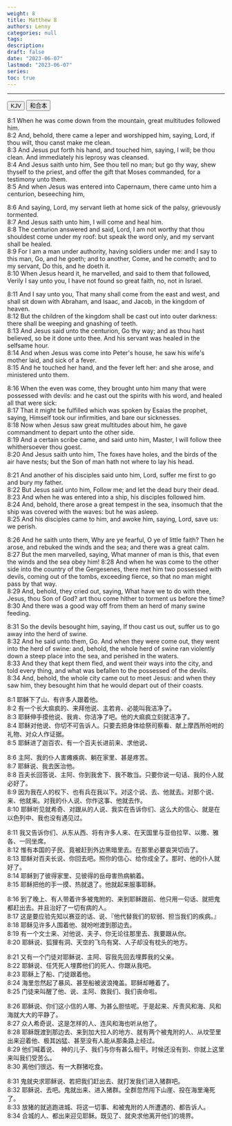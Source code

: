 ```yaml
---
weight: 8
title: Matthew 8
authors: Lenny
categories: null
tags: 
description: 
draft: false
date: "2023-06-07"
lastmod: "2023-06-07"
series:
toc: true
---
```



<!--more-->
---

<!-- Tab links -->

<div class="tab">
  <button class="tablinks active" onclick="tablabel(event, 'english')">KJV</button>
  <button class="tablinks" onclick="tablabel(event, 'chinese')">和合本</button>
</div>

<!-- Tab content -->
<div id="english" class="tabcontent" style="display:block">

8:1 When he was come down from the mountain, great multitudes followed him.  
8:2 And, behold, there came a leper and worshipped him, saying, Lord, if thou wilt, thou canst make me clean.  
8:3 And Jesus put forth his hand, and touched him, saying, I will; be thou clean. And immediately his leprosy was cleansed.  
8:4 And Jesus saith unto him, See thou tell no man; but go thy way, shew thyself to the priest, and offer the gift that Moses commanded, for a testimony unto them.  
8:5 And when Jesus was entered into Capernaum, there came unto him a centurion, beseeching him,  

8:6 And saying, Lord, my servant lieth at home sick of the palsy, grievously tormented.  
8:7 And Jesus saith unto him, I will come and heal him.  
8:8 The centurion answered and said, Lord, I am not worthy that thou shouldest come under my roof: but speak the word only, and my servant shall be healed.  
8:9 For I am a man under authority, having soldiers under me: and I say to this man, Go, and he goeth; and to another, Come, and he cometh; and to my servant, Do this, and he doeth it.  
8:10 When Jesus heard it, he marvelled, and said to them that followed, Verily I say unto you, I have not found so great faith, no, not in Israel.  

8:11 And I say unto you, That many shall come from the east and west, and shall sit down with Abraham, and Isaac, and Jacob, in the kingdom of heaven.  
8:12 But the children of the kingdom shall be cast out into outer darkness: there shall be weeping and gnashing of teeth.  
8:13 And Jesus said unto the centurion, Go thy way; and as thou hast believed, so be it done unto thee. And his servant was healed in the selfsame hour.  
8:14 And when Jesus was come into Peter's house, he saw his wife's mother laid, and sick of a fever.  
8:15 And he touched her hand, and the fever left her: and she arose, and ministered unto them.  

8:16 When the even was come, they brought unto him many that were possessed with devils: and he cast out the spirits with his word, and healed all that were sick:  
8:17 That it might be fulfilled which was spoken by Esaias the prophet, saying, Himself took our infirmities, and bare our sicknesses.  
8:18 Now when Jesus saw great multitudes about him, he gave commandment to depart unto the other side.  
8:19 And a certain scribe came, and said unto him, Master, I will follow thee whithersoever thou goest.  
8:20 And Jesus saith unto him, The foxes have holes, and the birds of the air have nests; but the Son of man hath not where to lay his head.  

8:21 And another of his disciples said unto him, Lord, suffer me first to go and bury my father.  
8:22 But Jesus said unto him, Follow me; and let the dead bury their dead.  
8:23 And when he was entered into a ship, his disciples followed him.  
8:24 And, behold, there arose a great tempest in the sea, insomuch that the ship was covered with the waves: but he was asleep.  
8:25 And his disciples came to him, and awoke him, saying, Lord, save us: we perish.  

8:26 And he saith unto them, Why are ye fearful, O ye of little faith? Then he arose, and rebuked the winds and the sea; and there was a great calm.  
8:27 But the men marvelled, saying, What manner of man is this, that even the winds and the sea obey him!
8:28 And when he was come to the other side into the country of the Gergesenes, there met him two possessed with devils, coming out of the tombs, exceeding fierce, so that no man might pass by that way.  
8:29 And, behold, they cried out, saying, What have we to do with thee, Jesus, thou Son of God? art thou come hither to torment us before the time?  
8:30 And there was a good way off from them an herd of many swine feeding.  

8:31 So the devils besought him, saying, If thou cast us out, suffer us to go away into the herd of swine.  
8:32 And he said unto them, Go. And when they were come out, they went into the herd of swine: and, behold, the whole herd of swine ran violently down a steep place into the sea, and perished in the waters.  
8:33 And they that kept them fled, and went their ways into the city, and told every thing, and what was befallen to the possessed of the devils.  
8:34 And, behold, the whole city came out to meet Jesus: and when they saw him, they besought him that he would depart out of their coasts.  

</div>


<div id="chinese" class="tabcontent">

8:1 耶稣下了山、有许多人跟着他。  
8:2 有一个长大痲疯的、来拜他说、主若肯、必能叫我洁净了。  
8:3 耶稣伸手摸他说、我肯、你洁净了吧。他的大痲疯立刻就洁净了。  
8:4 耶稣对他说、你切不可告诉人。只要去把身体给祭司察看、献上摩西所吩咐的礼物、对众人作证据。  
8:5 耶稣进了迦百农、有一个百夫长进前来、求他说、  

8:6 主阿、我的仆人害瘫痪病、躺在家里、甚是疼苦。  
8:7 耶稣说、我去医治他。  
8:8 百夫长回答说、主阿、你到我舍下、我不敢当。只要你说一句话、我的仆人就必好了。  
8:9 因为我在人的权下、也有兵在我以下。对这个说、去、他就去。对那个说、来、他就来。对我的仆人说、你作这事、他就去作。  
8:10 耶稣听见就希奇、对跟从的人说、我实在告诉你们、这么大的信心、就是在以色列中、我也没有遇见过。  

8:11 我又告诉你们、从东从西、将有许多人来、在天国里与亚伯拉罕、以撒、雅各、一同坐席。  
8:12 惟有本国的子民、竟被赶到外边黑暗里去。在那里必要哀哭切齿了。  
8:13 耶稣对百夫长说、你回去吧。照你的信心、给你成全了。那时、他的仆人就好了。  
8:14 耶稣到了彼得家里、见彼得的岳母害热病躺着。  
8:15 耶稣把他的手一摸、热就退了。他就起来服事耶稣。  

8:16 到了晚上、有人带着许多被鬼附的、来到耶稣跟前、他只用一句话、就把鬼都赶出去。并且治好了一切有病的人。  
8:17 这是要应验先知以赛亚的话、说、『他代替我们的软弱、担当我们的疾病。』  
8:18 耶稣见许多人围着他、就吩咐渡到那边去。  
8:19 有一个文士来、对他说、夫子、你无论往那里去、我要跟从你。  
8:20 耶稣说、狐狸有洞、天空的飞鸟有窝、人子却没有枕头的地方。  

8:21 又有一个门徒对耶稣说、主阿、容我先回去埋葬我的父亲。  
8:22 耶稣说、任凭死人埋葬他们的死人、你跟从我吧。  
8:23 耶稣上了船、门徒跟着他。  
8:24 海里忽然起了暴风、甚至船被波浪掩盖。耶稣却睡着了。  
8:25 门徒来叫醒了他、说、主阿、救我们、我们丧命啦。  

8:26 耶稣说、你们这小信的人哪、为甚么胆怯呢。于是起来、斥责风和海、风和海就大大的平静了。  
8:27 众人希奇说、这是怎样的人、连风和海也听从他了。  
8:28 耶稣既渡到那边去、来到加大拉人的地方、就有两个被鬼附的人、从坟茔里出来迎着他、极其凶猛、甚至没有人能从那条路上经过。  
8:29 他们喊着说、　神的儿子、我们与你有甚么相干。时候还没有到、你就上这里来叫我们受苦么。  
8:30 离他们很远、有一大群猪吃食。  

8:31 鬼就央求耶稣说、若把我们赶出去、就打发我们进入猪群吧。  
8:32 耶稣说、去吧。鬼就出来、进入猪群。全群忽然闯下山崖、投在海里淹死了。  
8:33 放猪的就逃跑进城、将这一切事、和被鬼附的人所遭遇的、都告诉人。  
8:34 合城的人、都出来迎见耶稣。既见了、就央求他离开他们的境界。  

</div>